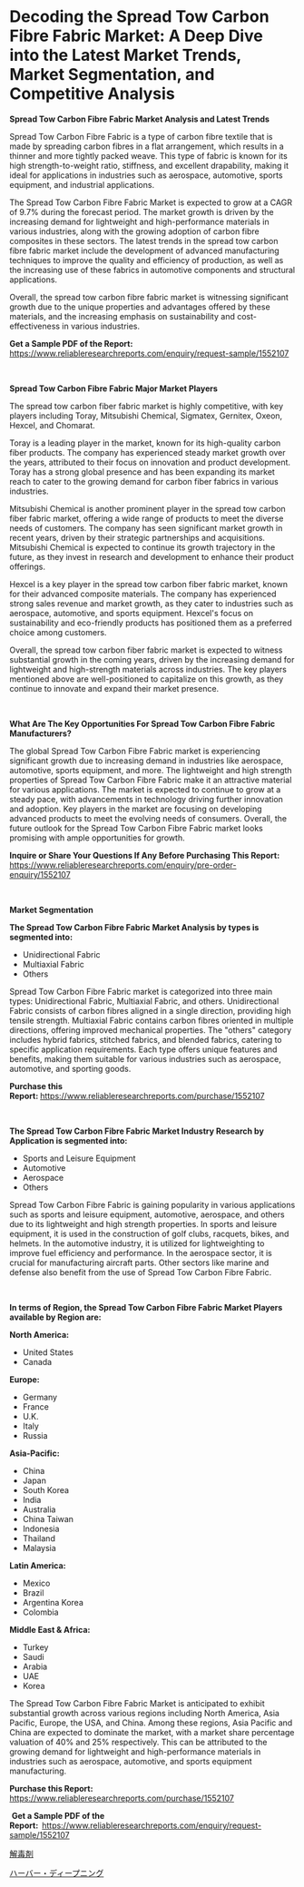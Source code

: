 <p><h1>Decoding the Spread Tow Carbon Fibre Fabric Market: A Deep Dive into the Latest Market Trends, Market Segmentation, and Competitive Analysis</h1></p><p><strong>Spread Tow Carbon Fibre Fabric Market Analysis and Latest Trends</strong></p>
<p><p>Spread Tow Carbon Fibre Fabric is a type of carbon fibre textile that is made by spreading carbon fibres in a flat arrangement, which results in a thinner and more tightly packed weave. This type of fabric is known for its high strength-to-weight ratio, stiffness, and excellent drapability, making it ideal for applications in industries such as aerospace, automotive, sports equipment, and industrial applications.</p><p>The Spread Tow Carbon Fibre Fabric Market is expected to grow at a CAGR of 9.7% during the forecast period. The market growth is driven by the increasing demand for lightweight and high-performance materials in various industries, along with the growing adoption of carbon fibre composites in these sectors. The latest trends in the spread tow carbon fibre fabric market include the development of advanced manufacturing techniques to improve the quality and efficiency of production, as well as the increasing use of these fabrics in automotive components and structural applications.</p><p>Overall, the spread tow carbon fibre fabric market is witnessing significant growth due to the unique properties and advantages offered by these materials, and the increasing emphasis on sustainability and cost-effectiveness in various industries.</p></p>
<p><strong>Get a Sample PDF of the Report:&nbsp;</strong> <a href="https://www.reliableresearchreports.com/enquiry/request-sample/1552107">https://www.reliableresearchreports.com/enquiry/request-sample/1552107</a></p>
<p>&nbsp;</p>
<p><strong>Spread Tow Carbon Fibre Fabric Major Market Players</strong></p>
<p><p>The spread tow carbon fiber fabric market is highly competitive, with key players including Toray, Mitsubishi Chemical, Sigmatex, Gernitex, Oxeon, Hexcel, and Chomarat. </p><p>Toray is a leading player in the market, known for its high-quality carbon fiber products. The company has experienced steady market growth over the years, attributed to their focus on innovation and product development. Toray has a strong global presence and has been expanding its market reach to cater to the growing demand for carbon fiber fabrics in various industries.</p><p>Mitsubishi Chemical is another prominent player in the spread tow carbon fiber fabric market, offering a wide range of products to meet the diverse needs of customers. The company has seen significant market growth in recent years, driven by their strategic partnerships and acquisitions. Mitsubishi Chemical is expected to continue its growth trajectory in the future, as they invest in research and development to enhance their product offerings.</p><p>Hexcel is a key player in the spread tow carbon fiber fabric market, known for their advanced composite materials. The company has experienced strong sales revenue and market growth, as they cater to industries such as aerospace, automotive, and sports equipment. Hexcel's focus on sustainability and eco-friendly products has positioned them as a preferred choice among customers.</p><p>Overall, the spread tow carbon fiber fabric market is expected to witness substantial growth in the coming years, driven by the increasing demand for lightweight and high-strength materials across industries. The key players mentioned above are well-positioned to capitalize on this growth, as they continue to innovate and expand their market presence.</p></p>
<p>&nbsp;</p>
<p><strong>What Are The Key Opportunities For Spread Tow Carbon Fibre Fabric Manufacturers?</strong></p>
<p><p>The global Spread Tow Carbon Fibre Fabric market is experiencing significant growth due to increasing demand in industries like aerospace, automotive, sports equipment, and more. The lightweight and high strength properties of Spread Tow Carbon Fibre Fabric make it an attractive material for various applications. The market is expected to continue to grow at a steady pace, with advancements in technology driving further innovation and adoption. Key players in the market are focusing on developing advanced products to meet the evolving needs of consumers. Overall, the future outlook for the Spread Tow Carbon Fibre Fabric market looks promising with ample opportunities for growth.</p></p>
<p><strong>Inquire or Share Your Questions If Any Before Purchasing This Report:</strong> <a href="https://www.reliableresearchreports.com/enquiry/pre-order-enquiry/1552107">https://www.reliableresearchreports.com/enquiry/pre-order-enquiry/1552107</a></p>
<p>&nbsp;</p>
<p><strong>Market Segmentation</strong></p>
<p><strong>The Spread Tow Carbon Fibre Fabric Market Analysis by types is segmented into:</strong></p>
<p><ul><li>Unidirectional Fabric</li><li>Multiaxial Fabric</li><li>Others</li></ul></p>
<p><p>Spread Tow Carbon Fibre Fabric market is categorized into three main types: Unidirectional Fabric, Multiaxial Fabric, and others. Unidirectional Fabric consists of carbon fibres aligned in a single direction, providing high tensile strength. Multiaxial Fabric contains carbon fibres oriented in multiple directions, offering improved mechanical properties. The "others" category includes hybrid fabrics, stitched fabrics, and blended fabrics, catering to specific application requirements. Each type offers unique features and benefits, making them suitable for various industries such as aerospace, automotive, and sporting goods.</p></p>
<p><strong>Purchase this Report:&nbsp;</strong><a href="https://www.reliableresearchreports.com/purchase/1552107">https://www.reliableresearchreports.com/purchase/1552107</a></p>
<p>&nbsp;</p>
<p><strong>The Spread Tow Carbon Fibre Fabric Market Industry Research by Application is segmented into:</strong></p>
<p><ul><li>Sports and Leisure Equipment</li><li>Automotive</li><li>Aerospace</li><li>Others</li></ul></p>
<p><p>Spread Tow Carbon Fibre Fabric is gaining popularity in various applications such as sports and leisure equipment, automotive, aerospace, and others due to its lightweight and high strength properties. In sports and leisure equipment, it is used in the construction of golf clubs, racquets, bikes, and helmets. In the automotive industry, it is utilized for lightweighting to improve fuel efficiency and performance. In the aerospace sector, it is crucial for manufacturing aircraft parts. Other sectors like marine and defense also benefit from the use of Spread Tow Carbon Fibre Fabric.</p></p>
<p>&nbsp;</p>
<p><strong>In terms of Region, the Spread Tow Carbon Fibre Fabric Market Players available by Region are:</strong></p>
<p>
    <p> <strong> North America: </strong>
        <ul>
            <li>United States</li>
            <li>Canada</li>
        </ul>
        </p> 
    <p> <strong> Europe: </strong>
        <ul>
            <li>Germany</li>
            <li>France</li>
            <li>U.K.</li>
            <li>Italy</li>
            <li>Russia</li>
        </ul>
        </p> 
    <p> <strong> Asia-Pacific: </strong>
        <ul>
            <li>China</li>
            <li>Japan</li>
            <li>South Korea</li>
            <li>India</li>
            <li>Australia</li>
            <li>China Taiwan</li>
            <li>Indonesia</li>
            <li>Thailand</li>
            <li>Malaysia</li>
        </ul>
        </p> 
    <p> <strong> Latin America: </strong>
        <ul>
            <li>Mexico</li>
            <li>Brazil</li>
            <li>Argentina Korea</li>
            <li>Colombia</li>
        </ul>
        </p> 
    <p> <strong> Middle East & Africa: </strong>
        <ul>
            <li>Turkey</li>
            <li>Saudi</li>
            <li>Arabia</li>
            <li>UAE</li>
            <li>Korea</li>
        </ul>
    </p>
    </p>
<p><p>The Spread Tow Carbon Fibre Fabric Market is anticipated to exhibit substantial growth across various regions including North America, Asia Pacific, Europe, the USA, and China. Among these regions, Asia Pacific and China are expected to dominate the market, with a market share percentage valuation of 40% and 25% respectively. This can be attributed to the growing demand for lightweight and high-performance materials in industries such as aerospace, automotive, and sports equipment manufacturing.</p></p>
<p><strong>Purchase this Report: </strong><a href="https://www.reliableresearchreports.com/purchase/1552107">https://www.reliableresearchreports.com/purchase/1552107</a></p>
<p>&nbsp;<strong>Get a Sample PDF of the Report:&nbsp;&nbsp;</strong><a href="https://www.reliableresearchreports.com/enquiry/request-sample/1552107">https://www.reliableresearchreports.com/enquiry/request-sample/1552107</a></p>
<p><strong></strong></p>
<p><p><a href="https://medium.com/@jordanilliamson678678/%E3%82%A2%E3%83%B3%E3%83%81%E3%83%89%E3%83%BC%E3%83%88%E5%B8%82%E5%A0%B4%E3%82%B7%E3%82%A7%E3%82%A2%E3%81%AE%E6%8E%A8%E7%A7%BB%E3%81%A82024%E5%B9%B4%E3%81%8B%E3%82%892031%E5%B9%B4%E3%81%AE%E5%B8%82%E5%A0%B4%E6%88%90%E9%95%B7%E3%83%88%E3%83%AC%E3%83%B3%E3%83%89-742c1962e2e2">解毒剤</a></p><p><a href="https://medium.com/@billyarton5656871/%E6%B8%AF%E6%B9%BE%E6%B7%B1%E5%8C%96%E5%B8%82%E5%A0%B4%E3%81%AE%E6%B4%9E%E5%AF%9F-%E5%B8%82%E5%A0%B4%E5%8B%95%E5%90%91-%E6%88%90%E9%95%B7-2024%E5%B9%B4%E3%81%8B%E3%82%892031%E5%B9%B4%E3%81%BE%E3%81%A7%E3%81%AE%E4%BA%88%E6%B8%AC-9b8460d5e745">ハーバー・ディープニング</a></p></p>